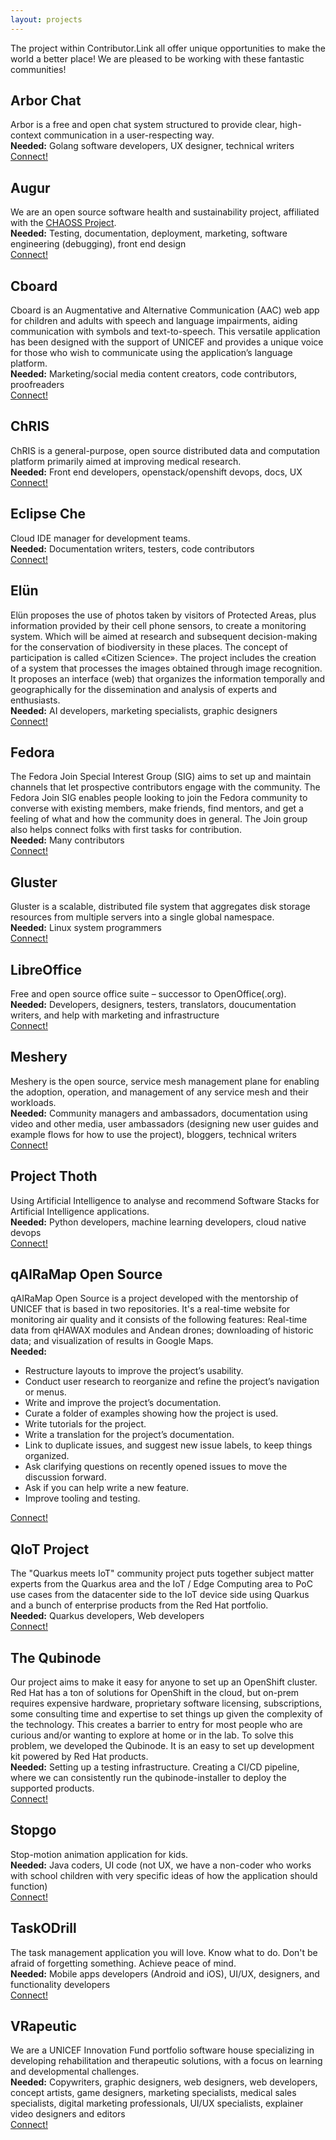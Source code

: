 ```yaml
---
layout: projects
---
```


The project within Contributor.Link all offer unique opportunities to make the world a better place! We are pleased to be working with these fantastic communities!

## Arbor Chat
Arbor is a free and open chat system structured to provide clear, high-context communication in a user-respecting way.<br>
__Needed:__ Golang software developers, UX designer, technical writers<br>
[Connect!](https://arbor.chat)

## Augur
We are an open source software health and sustainability project, affiliated with the [CHAOSS Project](https://chaoss.community).<br>
__Needed:__ Testing, documentation, deployment, marketing, software engineering (debugging), front end design<br>
[Connect!](https://augurlabs.io)

## Cboard
Cboard is an Augmentative and Alternative Communication (AAC) web app for children and adults with speech and language impairments, aiding communication with symbols and text-to-speech. This versatile application has been designed with the support of UNICEF and provides a unique voice for those who wish to communicate using the application’s language platform.<br>
__Needed:__ Marketing/social media content creators, code contributors, proofreaders<br>
[Connect!](https://github.com/cboard-org/cboard)

## ChRIS
ChRIS is a general-purpose, open source distributed data and computation platform primarily aimed at improving medical research.<br>
__Needed:__ Front end developers, openstack/openshift devops, docs, UX<br>
[Connect!](http://chrisproject.org)

## Eclipse Che
Cloud IDE manager for development teams.<br>
__Needed:__ Documentation writers, testers, code contributors<br>
[Connect!](https://github.com/eclipse/che/blob/master/CONTRIBUTING.md)

## Elün
Elün proposes the use of photos taken by visitors of Protected Areas, plus information provided by their cell phone sensors, to create a monitoring system. Which will be aimed at research and subsequent decision-making for the conservation of biodiversity in these places. The concept of participation is called «Citizen Science». The project includes the creation of a system that processes the images obtained through image recognition. It proposes an interface (web) that organizes the information temporally and geographically for the dissemination and analysis of experts and enthusiasts. <br>
__Needed:__ AI developers, marketing specialists, graphic designers <br>
[Connect!](https://ingenieria.udd.cl/centroid/laboratorios-de-investigacion/extreme-environmental-lab/#!/modal/272/elun-sistema-colaborativo-de-monitoreo-para-areas-protegidas-de-chile)

## Fedora
The Fedora Join Special Interest Group (SIG) aims to set up and maintain channels that let prospective contributors engage with the community. The Fedora Join SIG enables people looking to join the Fedora community to converse with existing members, make friends, find mentors, and get a feeling of what and how the community does in general. The Join group also helps connect folks with first tasks for contribution.<br>
__Needed:__ Many contributors<br>
[Connect!](https://web.libera.chat/#fedora-join.)

## Gluster
Gluster is a scalable, distributed file system that aggregates disk storage resources from multiple servers into a single global namespace.<br>
__Needed:__ Linux system programmers<br>
[Connect!](https://www.gluster.org/community/)

## LibreOffice
Free and open source office suite – successor to OpenOffice(.org).<br>
__Needed:__ Developers, designers, testers, translators, doucumentation writers, and help with marketing and infrastructure<br>
[Connect!](https://www.libreoffice.org/community/get-involved/)

## Meshery
Meshery is the open source, service mesh management plane for enabling the adoption, operation, and management of any service mesh and their workloads.<br>
__Needed:__ Community managers and ambassadors, documentation using video and other media, user ambassadors (designing new user guides and example flows for how to use the project), bloggers, technical writers<br>
[Connect!](https://layer5.io/community/newcomers)

## Project Thoth
Using Artificial Intelligence to analyse and recommend Software Stacks for Artificial Intelligence applications.<br>
__Needed:__ Python developers, machine learning developers, cloud native devops<br>
[Connect!](https://github.com/thoth-station)

## qAIRaMap Open Source
qAIRaMap Open Source is a project developed with the mentorship of UNICEF that is based in two repositories. It's a real-time website for monitoring air quality and it consists of the following features: Real-time data from qHAWAX modules and Andean drones; downloading of historic data; and visualization of results in Google Maps.<br>
__Needed:__ 
- Restructure layouts to improve the project’s usability.
- Conduct user research to reorganize and refine the project’s navigation or menus.
- Write and improve the project’s documentation.
- Curate a folder of examples showing how the project is used.
- Write tutorials for the project.
- Write a translation for the project’s documentation.
- Link to duplicate issues, and suggest new issue labels, to keep things organized.
- Ask clarifying questions on recently opened issues to move the discussion forward.
- Ask if you can help write a new feature.
- Improve tooling and testing.<br>
 
[Connect!](https://qaira.github.io/)

## QIoT Project
The "Quarkus meets IoT" community project puts together subject matter experts from the Quarkus area and the IoT / Edge Computing area to PoC use cases from the datacenter side to the IoT device side using Quarkus and a bunch of enterprise products from the Red Hat portfolio.<br>
__Needed:__ Quarkus developers, Web developers<br>
[Connect!](https://qiot-project.github.io/)

## The Qubinode
Our project aims to make it easy for anyone to set up an OpenShift cluster. Red Hat has a ton of solutions for OpenShift in the cloud, but on-prem requires expensive hardware, proprietary software licensing, subscriptions, some consulting time and expertise to set things up given the complexity of the technology. This creates a barrier to entry for most people who are curious and/or wanting to explore at home or in the lab. To solve this problem, we developed the Qubinode. It is an easy to set up development kit powered by Red Hat products.<br>
__Needed:__ Setting up a testing infrastructure. Creating a CI/CD pipeline, where we can consistently run the qubinode-installer to deploy the supported products.<br>
[Connect!](https://www.qubinode.io/)

## Stopgo
Stop-motion animation application for kids.<br>
__Needed:__ Java coders, UI code (not UX, we have a non-coder who works with school children with very specific ideas of how the application should function)<br>
[Connect!](https://gitlab.com/makerbox/stopgo2)

## TaskODrill
The task management application you will love. Know what to do. Don't be afraid of forgetting something. Achieve peace of mind.<br>
__Needed:__ Mobile apps developers (Android and iOS), UI/UX, designers, and functionality developers<br>
[Connect!](https://github.com/fcano/taskodrill)

## VRapeutic
We are a UNICEF Innovation Fund portfolio software house specializing in developing rehabilitation and therapeutic solutions, with a focus on learning and developmental challenges.<br>
__Needed:__ Copywriters, graphic designers, web designers, web developers, concept artists, game designers, marketing specialists, medical sales specialists, digital marketing professionals, UI/UX specialists, explainer video designers and editors<br>
[Connect!](https://www.facebook.com/myvrapeutic/)
